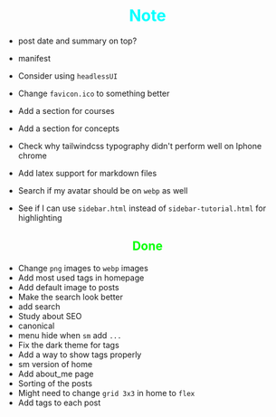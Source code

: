 # <div style="text-align:center; color:cyan"> Note </div>

* post date and summary on top?

* manifest

* Consider using `headlessUI`

* Change `favicon.ico` to something better

* Add a section for courses
* Add a section for concepts

* Check why tailwindcss typography didn't perform well on Iphone chrome

* Add latex support for markdown files

* Search if my avatar should be on `webp` as well

* See if I can use `sidebar.html` instead of `sidebar-tutorial.html`
  for highlighting

## <div style="text-align:center; color:lime"> Done </div>

* Change `png` images to `webp` images
* Add most used tags in homepage
* Add default image to posts
* Make the search look better
* add search
* Study about SEO
* canonical
* menu hide when `sm` add `...`
* Fix the dark theme for tags
* Add a way to show tags properly
* sm version of home
* Add about_me page
* Sorting of the posts
* Might need to change `grid 3x3` in home to `flex`
* Add tags to each post
